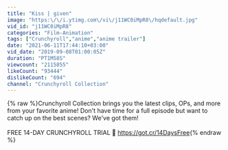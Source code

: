 ```yaml
---
title: "Kiss | given"
image: "https:\/\/i.ytimg.com\/vi\/j11WC0iMpR8\/hqdefault.jpg"
vid_id: "j11WC0iMpR8"
categories: "Film-Animation"
tags: ["Crunchyroll","anime","anime trailer"]
date: "2021-06-11T17:44:10+03:00"
vid_date: "2019-09-08T01:00:05Z"
duration: "PT1M58S"
viewcount: "2115855"
likeCount: "93444"
dislikeCount: "694"
channel: "Crunchyroll Collection"
---
```

{% raw %}Crunchyroll Collection brings you the latest clips, OPs, and more from your favorite anime! Don't have time for a full episode but want to catch up on the best scenes? We've got them!<br /><br />FREE 14-DAY CRUNCHYROLL TRIAL 🌟  <a rel="nofollow" target="blank" href="https://got.cr/14DaysFree">https://got.cr/14DaysFree</a>{% endraw %}
